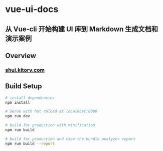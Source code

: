 # vue-ui-docs

## 从 Vue-cli 开始构建 UI 库到 Markdown 生成文档和演示案例

## Overview

### [shui.kitorv.com](http://shui.kitorv.com)

## Build Setup

```bash
# install dependencies
npm install

# serve with hot reload at localhost:8080
npm run dev

# build for production with minification
npm run build

# build for production and view the bundle analyzer report
npm run build --report
```
